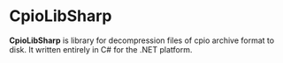 # CpioLibSharp

**CpioLibSharp** is library for decompression files of cpio archive format to disk. It written entirely in C# for the .NET platform.

